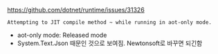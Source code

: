 https://github.com/dotnet/runtime/issues/31326

```
Attempting to JIT compile method ~ while running in aot-only mode.
```
- aot-only mode: Released mode
- System.Text.Json 때문인 것으로 보여짐. Newtonsoft로 바꾸면 되긴함

